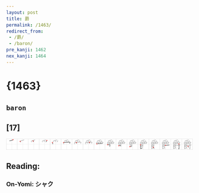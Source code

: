 ```yaml
---
layout: post
title: 爵
permalink: /1463/
redirect_from:
 - /爵/
 - /baron/
pre_kanji: 1462
nex_kanji: 1464
---
```


# {1463}

## `baron`

## [17]

<div class="stroke"><img src="../images/E788B5.png" /></div>

## Reading:

### On-Yomi: シャク

